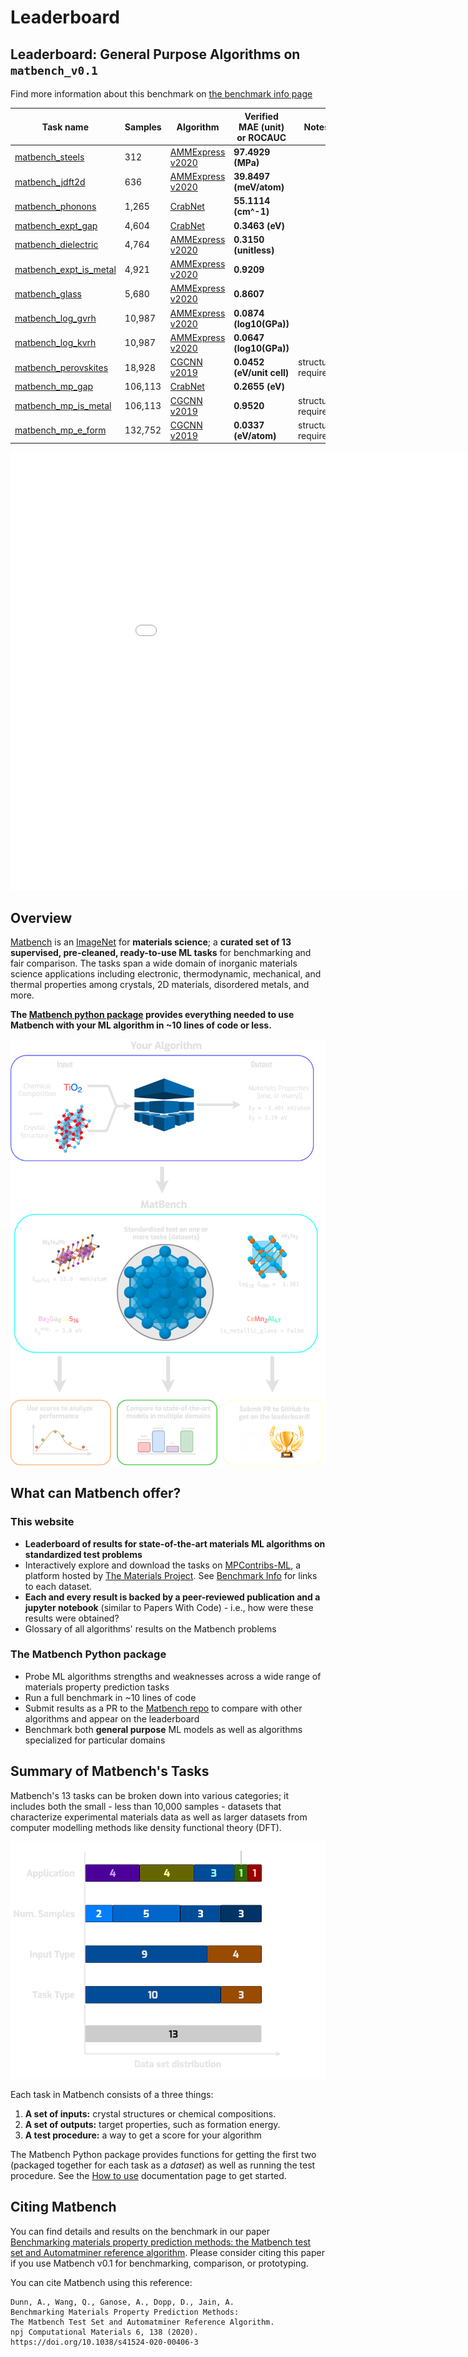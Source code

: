 # Leaderboard

## Leaderboard: General Purpose Algorithms on `matbench_v0.1`

Find more information about this benchmark on [the benchmark info page](Benchmark%20Info/matbench_v0.1.md)

| Task name | Samples | Algorithm | Verified MAE (unit) or ROCAUC | Notes |
|------------------|---------|-----------|----------------------|-------|
| [matbench_steels](Per-Task%20Leaderboards//matbench_v0.1_matbench_steels) | 312 | [AMMExpress v2020](Full%20Benchmark%20Data/matbench_v0.1_automatminer_expressv2020.md) | **97.4929 (MPa)** |  |
| [matbench_jdft2d](Per-Task%20Leaderboards//matbench_v0.1_matbench_jdft2d) | 636 | [AMMExpress v2020](Full%20Benchmark%20Data/matbench_v0.1_automatminer_expressv2020.md) | **39.8497 (meV/atom)** |  |
| [matbench_phonons](Per-Task%20Leaderboards//matbench_v0.1_matbench_phonons) | 1,265 | [CrabNet](Full%20Benchmark%20Data/matbench_v0.1_CrabNet.md) | **55.1114 (cm^-1)** |  |
| [matbench_expt_gap](Per-Task%20Leaderboards//matbench_v0.1_matbench_expt_gap) | 4,604 | [CrabNet](Full%20Benchmark%20Data/matbench_v0.1_CrabNet.md) | **0.3463 (eV)** |  |
| [matbench_dielectric](Per-Task%20Leaderboards//matbench_v0.1_matbench_dielectric) | 4,764 | [AMMExpress v2020](Full%20Benchmark%20Data/matbench_v0.1_automatminer_expressv2020.md) | **0.3150 (unitless)** |  |
| [matbench_expt_is_metal](Per-Task%20Leaderboards//matbench_v0.1_matbench_expt_is_metal) | 4,921 | [AMMExpress v2020](Full%20Benchmark%20Data/matbench_v0.1_automatminer_expressv2020.md) | **0.9209** |  |
| [matbench_glass](Per-Task%20Leaderboards//matbench_v0.1_matbench_glass) | 5,680 | [AMMExpress v2020](Full%20Benchmark%20Data/matbench_v0.1_automatminer_expressv2020.md) | **0.8607** |  |
| [matbench_log_gvrh](Per-Task%20Leaderboards//matbench_v0.1_matbench_log_gvrh) | 10,987 | [AMMExpress v2020](Full%20Benchmark%20Data/matbench_v0.1_automatminer_expressv2020.md) | **0.0874 (log10(GPa))** |  |
| [matbench_log_kvrh](Per-Task%20Leaderboards//matbench_v0.1_matbench_log_kvrh) | 10,987 | [AMMExpress v2020](Full%20Benchmark%20Data/matbench_v0.1_automatminer_expressv2020.md) | **0.0647 (log10(GPa))** |  |
| [matbench_perovskites](Per-Task%20Leaderboards//matbench_v0.1_matbench_perovskites) | 18,928 | [CGCNN v2019](Full%20Benchmark%20Data/matbench_v0.1_cgcnnv2019.md) | **0.0452 (eV/unit cell)** | structure required |
| [matbench_mp_gap](Per-Task%20Leaderboards//matbench_v0.1_matbench_mp_gap) | 106,113 | [CrabNet](Full%20Benchmark%20Data/matbench_v0.1_CrabNet.md) | **0.2655 (eV)** |  |
| [matbench_mp_is_metal](Per-Task%20Leaderboards//matbench_v0.1_matbench_mp_is_metal) | 106,113 | [CGCNN v2019](Full%20Benchmark%20Data/matbench_v0.1_cgcnnv2019.md) | **0.9520** | structure required |
| [matbench_mp_e_form](Per-Task%20Leaderboards//matbench_v0.1_matbench_mp_e_form) | 132,752 | [CGCNN v2019](Full%20Benchmark%20Data/matbench_v0.1_cgcnnv2019.md) | **0.0337 (eV/atom)** | structure required |



<iframe src="static/scaled_errors.html" class="is-fullwidth" height="700px" width="1000px" frameBorder="0"> </iframe>

## Overview

[Matbench](https://doi.org/10.1038/s41524-020-00406-3) is an [ImageNet](http://www.image-net.org) for **materials science**; a
**curated set of 13 supervised, pre-cleaned, ready-to-use ML tasks** for benchmarking and fair comparison. The tasks span a wide domain of
inorganic materials science applications including electronic, thermodynamic, mechanical, and thermal properties among crystals, 2D materials,
disordered metals, and more.  

**The [Matbench python package](https://github.com/hackingmaterials/matbench) provides everything needed to use Matbench with your ML algorithm in ~10 lines of code or less.**

![infographic](static/infographic_matbench.png)


## What can Matbench offer?

### This website


- **Leaderboard of results for state-of-the-art materials ML algorithms on standardized test problems**
- Interactively explore and download the tasks on [MPContribs-ML](https://ml.materialsproject.org/browse), a platform hosted by [The Materials Project](https://materialsproject.org). See [Benchmark Info](Benchmark%20Info/matbench_v0.1/) for links to each dataset.
- **Each and every result is backed by a peer-reviewed publication and a jupyter notebook** (similar to Papers With Code) - i.e., how were these results were obtained?
- Glossary of all algorithms' results on the Matbench problems


### The Matbench Python package

- Probe ML algorithms strengths and weaknesses across a wide range of materials property prediction tasks
- Run a full benchmark in ~10 lines of code
- Submit results as a PR to the [Matbench repo](https://github.com/hackingmaterials/matbench) to compare with other algorithms and appear on the leaderboard
- Benchmark both **general purpose** ML models as well as algorithms specialized for particular domains


## Summary of Matbench's Tasks

Matbench's 13 tasks can be broken down into various categories; it includes both the small - less than 10,000 samples - datasets that characterize
experimental materials data as well as larger datasets from computer modelling methods like density functional theory (DFT).


![breakdown](static/datasets_breakdown_inverted.png)


Each task in Matbench consists of a three things:

1. **A set of inputs:** crystal structures or chemical compositions.
2. **A set of outputs:** target properties, such as formation energy.
3. **A test procedure:** a way to get a score for your algorithm


The Matbench Python package provides functions for getting the first two (packaged together for each task as a _dataset_) as well as running 
the test procedure. See the [How to use](How%20To%20Use/) documentation page to get started.



## Citing Matbench

You can find details and results on the benchmark in our paper [Benchmarking materials property prediction methods: the Matbench test set and Automatminer reference algorithm](https://doi.org/10.1038/s41524-020-00406-3). 
Please consider citing this paper if you use Matbench v0.1 for benchmarking, comparison, or prototyping.


You can cite Matbench using this reference:

```
Dunn, A., Wang, Q., Ganose, A., Dopp, D., Jain, A. 
Benchmarking Materials Property Prediction Methods: 
The Matbench Test Set and Automatminer Reference Algorithm. 
npj Computational Materials 6, 138 (2020). 
https://doi.org/10.1038/s41524-020-00406-3
```